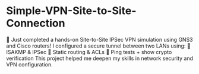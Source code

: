 # Simple-VPN-Site-to-Site-Connection
🚀 Just completed a hands-on Site-to-Site IPSec VPN simulation using GNS3 and Cisco routers!  I configured a secure tunnel between two LANs using: 🔐 ISAKMP &amp; IPSec 📡 Static routing &amp; ACLs 🧪 Ping tests + show crypto verification  This project helped me deepen my skills in network security and VPN configuration. 

